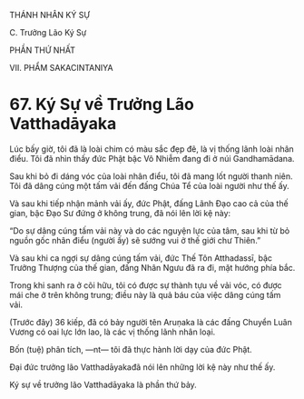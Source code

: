 THÁNH NHÂN KÝ SỰ

C. Trưởng Lão Ký Sự

PHẦN THỨ NHẤT

VII. PHẨM SAKACINTANIYA

# 67. Ký Sự về Trưởng Lão Vatthadāyaka

Lúc bấy giờ, tôi đã là loài chim có màu sắc đẹp đẽ, là vị thống lãnh loài nhân điểu. Tôi đã nhìn thấy đức Phật bậc Vô Nhiễm đang đi ở núi Gandhamādana.

Sau khi bỏ đi dáng vóc của loài nhân điểu, tôi đã mang lốt người thanh niên. Tôi đã dâng cúng một tấm vải đến đấng Chúa Tể của loài người như thế ấy.

Và sau khi tiếp nhận mảnh vải ấy, đức Phật, đấng Lãnh Đạo cao cả của thế gian, bậc Đạo Sư đứng ở không trung, đã nói lên lời kệ này:

“Do sự dâng cúng tấm vải này và do các nguyện lực của tâm, sau khi từ bỏ nguồn gốc nhân điểu (người ấy) sẽ sướng vui ở thế giới chư Thiên.”

Và sau khi ca ngợi sự dâng cúng tấm vải, đức Thế Tôn Atthadassī, bậc Trưởng Thượng của thế gian, đấng Nhân Ngưu đã ra đi, mặt hướng phía bắc.

Trong khi sanh ra ở cõi hữu, tôi có được sự thành tựu về vải vóc, có được mái che ở trên không trung; điều này là quả báu của việc dâng cúng tấm vải.

(Trước đây) 36 kiếp, đã có bảy người tên Aruṇaka là các đấng Chuyển Luân Vương có oai lực lớn lao, là các vị thống lãnh nhân loại.

Bốn (tuệ) phân tích, ―nt― tôi đã thực hành lời dạy của đức Phật.

Đại đức trưởng lão Vatthadāyakađã nói lên những lời kệ này như thế ấy.

Ký sự về trưởng lão Vatthadāyaka là phần thứ bảy.
